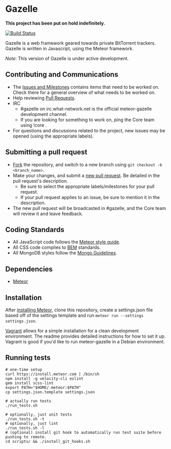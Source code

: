 Gazelle
=======

**This project has been put on hold indefinitely.** 

[![Build Status](https://travis-ci.org/meteor-gazelle/meteor-gazelle.svg?branch=master)](https://travis-ci.org/meteor-gazelle/meteor-gazelle)

Gazelle is a web framework geared towards private BitTorrent trackers.
Gazelle is written in Javascript, using the Meteor framework.

_Note_: This version of Gazelle is under active development.

Contributing and Communications
-------------------------------
* The [Issues and Milestones](https://github.com/meteor-gazelle/meteor-gazelle/issues) contains items that need to be worked on. Check there for a general overview of what needs to be worked on.
* Help reviewing [Pull Requests](https://github.com/meteor-gazelle/meteor-gazelle/pulls). 
* IRC
  * &#35;gazelle on irc.what-network.net is the official meteor-gazelle development channel.
  * If you are looking for something to work on, ping the Core team using !core <message>.
* For questions and discussions related to the project, new issues may be opened (using the appropriate labels).

Submitting a pull request
-------------------------
* [Fork](https://github.com/meteor-gazelle/meteor-gazelle/fork) the repository, and switch to a new branch using `git checkout -b <branch_name>`.
* Make your changes, and submit a [new pull request](https://github.com/meteor-gazelle/meteor-gazelle/compare). Be detailed in the pull request's description.
  * Be sure to select the appropriate labels/milestones for your pull request.
  * If your pull request applies to an issue, be sure to mention it in the description.
* The new pull request will be broadcasted in #gazelle, and the Core team will review it and leave feedback.

Coding Standards
----------------
* All JavaScript code follows the [Meteor style guide](https://github.com/meteor/meteor/wiki/Meteor-Style-Guide).
* All CSS code complies to [BEM](http://getbem.com/) standards.
* All MongoDB styles follow the [Mongo Guidelines](https://github.com/meteor-gazelle/meteor-gazelle/blob/master/doc/dev/mongo_guidelines.md).

Dependencies
------------
* [Meteor](https://www.meteor.com/)

Installation
------------
After [installing Meteor](https://www.meteor.com/install), clone this repository, create a settings.json file based off of the settings template and run `meteor run --settings settings.json`.

[Vagrant](https://github.com/meteor-gazelle/vagrant) allows for a simple installation for a clean development environment. The readme provides detailed instructions for how to set it up. Vagrant is good if you'd like to run meteor-gazelle in a Debian environment.

Running tests
------------
    # one-time setup
    curl https://install.meteor.com | /bin/sh
    npm install -g velocity-cli eslint
    gem install scss-lint
    export PATH="$HOME/.meteor:$PATH"
    cp settings.json.template settings.json

    # actually run tests
    ./run_tests.sh

    # optionally, just unit tests
    ./run_tests.sh -t
    # optionally, just lint
    ./run_tests.sh -l
    # (optional) install git hook to automatically run test suite before pushing to remote.
    cd scripts/ && ./install_git_hooks.sh
